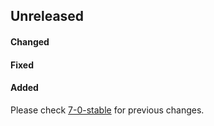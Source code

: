 ## Unreleased

#### Changed

#### Fixed

#### Added

Please check [7-0-stable](https://github.com/rails-sqlserver/activerecord-sqlserver-adapter/blob/7-0-stable/CHANGELOG.md) for previous changes.
